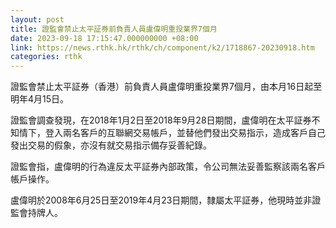 ```yaml
---
layout: post
title: 證監會禁止太平証券前負責人員盧偉明重投業界7個月
date: 2023-09-18 17:15:47.000000000 +08:00
link: https://news.rthk.hk/rthk/ch/component/k2/1718867-20230918.htm
categories: rthk
---
```


證監會禁止太平証券（香港）前負責人員盧偉明重投業界7個月，由本月16日起至明年4月15日。

證監會調查發現，在2018年1月2日至2018年9月28日期間，盧偉明在太平証券不知情下，登入兩名客戶的互聯網交易帳戶，並替他們發出交易指示，造成客戶自己發出交易的假象，亦沒有就交易指示備存妥善紀錄。

證監會指，盧偉明的行為違反太平証券內部政策，令公司無法妥善監察該兩名客戶帳戶操作。

盧偉明於2008年6月25日至2019年4月23日期間，隸屬太平証券，他現時並非證監會持牌人。
